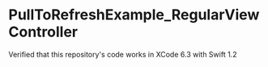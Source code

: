 # PullToRefreshExample_RegularViewController

Verified that this repository's code works in XCode 6.3 with Swift 1.2
